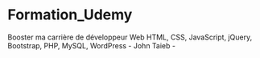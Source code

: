 # Formation_Udemy
Booster ma carrière de développeur Web  HTML, CSS, JavaScript, jQuery, Bootstrap, PHP, MySQL, WordPress - John Taieb - 
